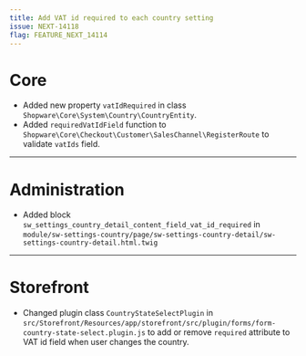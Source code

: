 ```yaml
---
title: Add VAT id required to each country setting
issue: NEXT-14118
flag: FEATURE_NEXT_14114
---
```

# Core
* Added new property `vatIdRequired` in class `Shopware\Core\System\Country\CountryEntity`.
* Added `requiredVatIdField` function to `Shopware\Core\Checkout\Customer\SalesChannel\RegisterRoute` to validate `vatIds` field.
___
# Administration
* Added block `sw_settings_country_detail_content_field_vat_id_required` in `module/sw-settings-country/page/sw-settings-country-detail/sw-settings-country-detail.html.twig`
___
# Storefront
* Changed plugin class `CountryStateSelectPlugin` in `src/Storefront/Resources/app/storefront/src/plugin/forms/form-country-state-select.plugin.js` to add or remove `required` attribute to VAT id field when user changes the country. 
